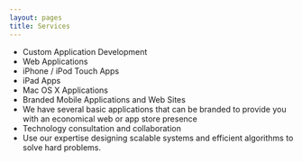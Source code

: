 ```yaml
---
layout: pages
title: Services
---
```


* Custom Application Development
 * Web Applications
 * iPhone / iPod Touch Apps
 * iPad Apps
 * Mac OS X Applications
* Branded Mobile Applications and Web Sites
 * We have several basic applications that can be branded to provide you with an economical web or app store presence
* Technology consultation and collaboration
 * Use our expertise designing scalable systems and efficient algorithms to solve hard problems.